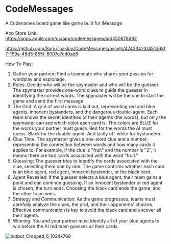 # CodeMessages
A Codenames board game like game built for iMessage

App Store Link:
https://apps.apple.com/us/app/codemessages/id6450878692

https://github.com/SarjuThakkar/CodeMessages/assets/47423423/451d68f7-159a-46d5-855f-8007e7cd0ad8


How To Play:

1. Gather your partner: Find a teammate who shares your passion for wordplay and espionage.
2. Roles: Decide who will be the spymaster and who will be the guesser. The spymaster provides one-word clues to guide the guesser in identifying the correct words. The spymaster will be the one to start the game and send the first message.
3. The Grid: A grid of word cards is laid out, representing red and blue agents, innocent bystanders, and the dangerous double-agent. Each team knows the secret identities of their agents (the words), but only the spymaster can see which color each card is. The colors are BLUE for the words your partner must guess. Red for the words the AI must guess. Black for the double-agent. And lastly off-white for bystanders.
4. Clue Time: The spymaster gives a one-word clue and a number, representing the connection between words and how many cards it applies to. For example, if the clue is "fruit" and the number is "2", it means there are two cards associated with the word "fruit."
5. Guessing: The guesser tries to identify the cards associated with the clue, selecting them one by one. The game confirms whether each card is an blue agent, red agent, innocent bystander, or the black card.
6. Agent Revealed: If the guesser selects a blue agent, their team gains a point and can continue guessing. If an innocent bystander or red agent is chosen, the turn ends. Choosing the black card ends the game, and the other team wins.
7. Strategy and Communication: As the game progresses, teams must carefully analyze the clues, the grid, and their opponents' choices. Effective communication is key to avoid the black card and uncover all their agents.
8. Winning: You and your partner must identify all of your blue agents to win before the AI red team guesses all their cards.

![output_Cropped_6_1024x768](https://github.com/SarjuThakkar/CodeMessages/assets/47423423/4036cc90-0432-4315-aaed-a38918b6e10d)




